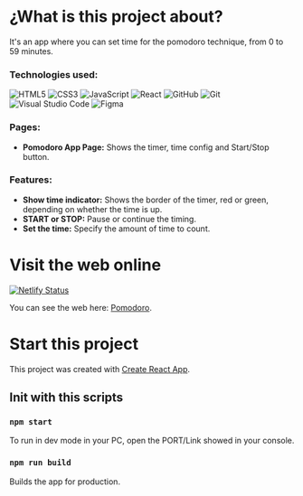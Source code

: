 # ¿What is this project about?

It's an app where you can set time for the pomodoro technique, from 0 to 59 minutes.

### Technologies used: ###
![HTML5](https://img.shields.io/badge/html5-%23E34F26.svg?style=for-the-badge&logo=html5&logoColor=white) 
![CSS3](https://img.shields.io/badge/css3-%231572B6.svg?style=for-the-badge&logo=css3&logoColor=white) 
![JavaScript](https://img.shields.io/badge/javascript-%23323330.svg?style=for-the-badge&logo=javascript&logoColor=%23F7DF1E)
![React](https://img.shields.io/badge/react-%2320232a.svg?style=for-the-badge&logo=react&logoColor=%2361DAFB)
![GitHub](https://img.shields.io/badge/github-%23121011.svg?style=for-the-badge&logo=github&logoColor=white)
![Git](https://img.shields.io/badge/git-%23F05033.svg?style=for-the-badge&logo=git&logoColor=white)
![Visual Studio Code](https://img.shields.io/badge/Visual%20Studio%20Code-0078d7.svg?style=for-the-badge&logo=visual-studio-code&logoColor=white)
![Figma](https://img.shields.io/badge/figma-%23F24E1E.svg?style=for-the-badge&logo=figma&logoColor=white)   
### Pages: ###
 - **Pomodoro App Page:** Shows the timer, time config and Start/Stop button.

### Features: ###
 - **Show time indicator:** Shows the border of the timer, red or green, depending on whether the time is up.
 - **START or STOP:** Pause or continue the timing.
 - **Set the time:** Specify the amount of time to count.
 
# Visit the web online
[![Netlify Status](https://api.netlify.com/api/v1/badges/38ab7e9f-33c9-4d77-844e-70a94cf801ff/deploy-status)](https://app.netlify.com/sites/pomodoro-domakedev/deploys)

You can see the web here: [Pomodoro](https://pomodoro-domakedev.netlify.app/).

# Start this project

This project was created with [Create React App](https://github.com/facebook/create-react-app).

## Init with this scripts

### `npm start`

To run in dev mode in your PC, open the PORT/Link showed in your console.

### `npm run build`

Builds the app for production.
